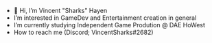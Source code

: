 - 👋 Hi, I’m Vincent "Sharks" Hayen
- I’m interested in GameDev and Entertainment creation in general
- I’m currently studying Independent Game Prodution @ DAE HoWest 
- How to reach me (Discord; VincentSharks#2682)

<!---
VincentHayen/VincentHayen is a ✨ special ✨ repository because its `README.md` (this file) appears on your GitHub profile.
You can click the Preview link to take a look at your changes.
--->
